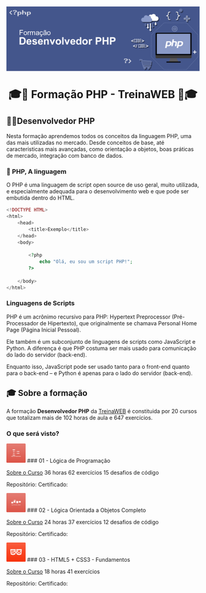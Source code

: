 <h1 align="center"></h1>

<h1 align="center">
    <img alt="PHP" src="assets/php-banner.png"/>
    <br/>
    <br/>
    🎓🐘 Formação PHP - TreinaWEB 🐘🎓
</h1>

## 🧑‍💻Desenvolvedor PHP
<p>Nesta formação aprendemos todos os conceitos da linguagem PHP, uma das mais utilizadas no mercado. Desde conceitos de base, até caracteristicas mais avançadas, como orientação a objetos, boas práticas de mercado, integração com banco de dados.</p>

### 🐘 PHP, A linguagem
<P>O PHP é uma linguagem de script open source de uso geral, muito utilizada, e especialmente adequada para o desenvolvimento web e que pode ser embutida dentro do HTML.</p>

```php
<!DOCTYPE HTML>
<html>
    <head>
        <title>Exemplo</title>
    </head>
    <body>

        <?php
            echo "Olá, eu sou um script PHP!";
        ?>

    </body>
</html>
```
### Linguagens de Scripts

PHP é um acrônimo recursivo para PHP: Hypertext Preprocessor (Pré-Processador de Hipertexto), que originalmente se chamava Personal Home Page (Página Inicial Pessoal).

Ele também é um subconjunto de linguagens de scripts como JavaScript e Python. A diferença é que PHP costuma ser mais usado para comunicação do lado do servidor (back-end). 

Enquanto isso, JavaScript pode ser usado tanto para o front-end quanto para o back-end – e Python é apenas para o lado do servidor (back-end).

## 🎓 Sobre a formação

A formação **Desenvolvedor PHP** da [TreinaWEB](https://www.treinaweb.com.br/formacao/desenvolvedor-php) é constituida por 20 cursos que totalizam mais de 102 horas de aula e 647 exercícios.

### O que será visto?

<img src="assets/01_logica-de-programacao.png" alt="01 - Lógica de Programação" width="50" height="50">
### 01 - Lógica de Programação

[Sobre o Curso](https://www.treinaweb.com.br/curso/logica-de-programacao)
36 horas
62 exercícios
15 desafios de código

Repositório: 
Certificado: 

<img src="assets/02_logica-orientada-objetos.png" alt="02 - Lógica Orientada a Objetos Completo" width="50" height="50">
### 02 - Lógica Orientada a Objetos Completo

[Sobre o Curso](https://www.treinaweb.com.br/curso/logica-orientada-a-objetos)
24 horas
37 exercícios
12 desafios de código

Repositório: 
Certificado:

<img src="assets/03_html5-css3-fundamentos.png" alt="03 - HTML5 + CSS3 - Fundamentos" width="50" height="50">
### 03 - HTML5 + CSS3 - Fundamentos

[Sobre o Curso](https://www.treinaweb.com.br/curso/html5-css3-fundamentos)
18 horas
41 exercícios

Repositório: 
Certificado:


